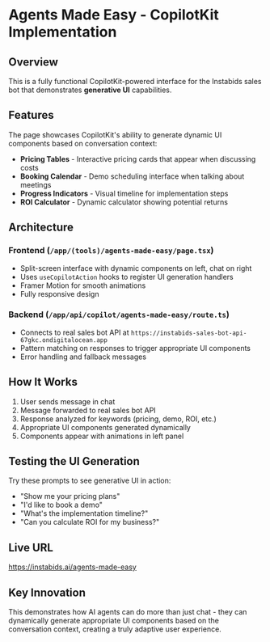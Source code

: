 # Agents Made Easy - CopilotKit Implementation

## Overview
This is a fully functional CopilotKit-powered interface for the Instabids sales bot that demonstrates **generative UI** capabilities.

## Features
The page showcases CopilotKit's ability to generate dynamic UI components based on conversation context:

- **Pricing Tables** - Interactive pricing cards that appear when discussing costs
- **Booking Calendar** - Demo scheduling interface when talking about meetings
- **Progress Indicators** - Visual timeline for implementation steps
- **ROI Calculator** - Dynamic calculator showing potential returns

## Architecture

### Frontend (`/app/(tools)/agents-made-easy/page.tsx`)
- Split-screen interface with dynamic components on left, chat on right
- Uses `useCopilotAction` hooks to register UI generation handlers
- Framer Motion for smooth animations
- Fully responsive design

### Backend (`/app/api/copilot/agents-made-easy/route.ts`)
- Connects to real sales bot API at `https://instabids-sales-bot-api-67gkc.ondigitalocean.app`
- Pattern matching on responses to trigger appropriate UI components
- Error handling and fallback messages

## How It Works
1. User sends message in chat
2. Message forwarded to real sales bot API
3. Response analyzed for keywords (pricing, demo, ROI, etc.)
4. Appropriate UI components generated dynamically
5. Components appear with animations in left panel

## Testing the UI Generation
Try these prompts to see generative UI in action:
- "Show me your pricing plans"
- "I'd like to book a demo"
- "What's the implementation timeline?"
- "Can you calculate ROI for my business?"

## Live URL
https://instabids.ai/agents-made-easy

## Key Innovation
This demonstrates how AI agents can do more than just chat - they can dynamically generate appropriate UI components based on the conversation context, creating a truly adaptive user experience.